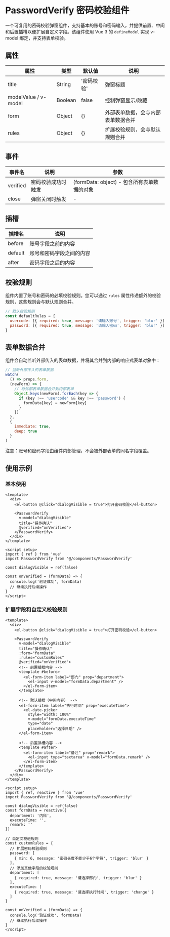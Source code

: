 # PasswordVerify 密码校验组件

一个可复用的密码校验弹窗组件，支持基本的账号和密码输入，并提供前置、中间和后置插槽以便扩展自定义字段。该组件使用 Vue 3 的 `defineModel` 实现 v-model 绑定，并支持表单校验。

## 属性

| 属性 | 类型 | 默认值 | 说明 |
| --- | --- | --- | --- |
| title | String | '密码校验' | 弹窗标题 |
| modelValue / v-model | Boolean | false | 控制弹窗显示/隐藏 |
| form | Object | {} | 外部表单数据，会与内部表单数据合并 |
| rules | Object | {} | 扩展校验规则，会与默认规则合并 |

## 事件

| 事件名 | 说明 | 参数 |
| --- | --- | --- |
| verified | 密码校验成功时触发 | (formData: object) - 包含所有表单数据的对象 |
| close | 弹窗关闭时触发 | - |

## 插槽

| 插槽名 | 说明 |
| --- | --- |
| before | 账号字段之前的内容 |
| default | 账号和密码字段之间的内容 |
| after | 密码字段之后的内容 |

## 校验规则

组件内置了账号和密码的必填校验规则。您可以通过 `rules` 属性传递额外的校验规则，这些规则会与默认规则合并。

```js
// 默认校验规则
const defaultRules = {
  usercode: [{ required: true, message: '请输入账号', trigger: 'blur' }],
  password: [{ required: true, message: '请输入密码', trigger: 'blur' }]
}
```

## 表单数据合并

组件会自动监听外部传入的表单数据，并将其合并到内部的响应式表单对象中：

```js
// 监听外部传入的表单数据
watch(
  () => props.form,
  (newForm) => {
    // 将外部表单数据合并到内部表单
    Object.keys(newForm).forEach(key => {
      if (key !== 'usercode' && key !== 'password') {
        formData[key] = newForm[key]
      }
    })
  },
  {
    immediate: true,
    deep: true
  }
)
```

注意：账号和密码字段由组件内部管理，不会被外部表单的同名字段覆盖。

## 使用示例

### 基本使用

```vue
<template>
  <div>
    <el-button @click="dialogVisible = true">打开密码校验</el-button>
    
    <PasswordVerify 
      v-model="dialogVisible" 
      title="操作确认" 
      @verified="onVerified">
    </PasswordVerify>
  </div>
</template>

<script setup>
import { ref } from 'vue'
import PasswordVerify from '@/components/PasswordVerify'

const dialogVisible = ref(false)

const onVerified = (formData) => {
  console.log('验证成功', formData)
  // 继续执行后续操作
}
</script>
```

### 扩展字段和自定义校验规则

```vue
<template>
  <div>
    <el-button @click="dialogVisible = true">打开密码校验</el-button>
    
    <PasswordVerify 
      v-model="dialogVisible" 
      title="操作确认" 
      :form="formData"
      :rules="customRules"
      @verified="onVerified">
      <!-- 前置插槽内容 -->
      <template #before>
        <el-form-item label="部门" prop="department">
          <el-input v-model="formData.department" />
        </el-form-item>
      </template>
      
      <!-- 默认插槽（中间内容） -->
      <el-form-item label="执行时间" prop="executeTime">
        <el-date-picker
          style="width: 100%"
          v-model="formData.executeTime"
          type="date"
          placeholder="选择日期" />
      </el-form-item>
      
      <!-- 后置插槽内容 -->
      <template #after>
        <el-form-item label="备注" prop="remark">
          <el-input type="textarea" v-model="formData.remark" />
        </el-form-item>
      </template>
    </PasswordVerify>
  </div>
</template>

<script setup>
import { ref, reactive } from 'vue'
import PasswordVerify from '@/components/PasswordVerify'

const dialogVisible = ref(false)
const formData = reactive({
  department: '内科',
  executeTime: '',
  remark: ''
})

// 自定义校验规则
const customRules = {
  // 扩展密码校验规则
  password: [
    { min: 6, message: '密码长度不能少于6个字符', trigger: 'blur' }
  ],
  // 添加其他字段的校验规则
  department: [
    { required: true, message: '请选择部门', trigger: 'blur' }
  ],
  executeTime: [
    { required: true, message: '请选择执行时间', trigger: 'change' }
  ]
}

const onVerified = (formData) => {
  console.log('验证成功', formData)
  // 继续执行后续操作
}
</script> 